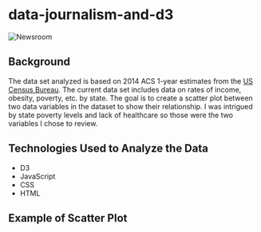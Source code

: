 # data-journalism-and-d3
![Newsroom](https://media.giphy.com/media/v2xIous7mnEYg/giphy.gif)

## Background

The data set analyzed is based on 2014 ACS 1-year estimates from the [US Census Bureau](https://data.census.gov/cedsci/). The current data set includes data on rates of income, obesity, poverty, etc. by state. The goal is to create a scatter plot between two data variables in the dataset to show their relationship. I was intrigued by state poverty levels and lack of healthcare so those were the two variables I chose to review.

## Technologies Used to Analyze the Data
* D3
* JavaScript
* CSS
* HTML

## Example of Scatter Plot

